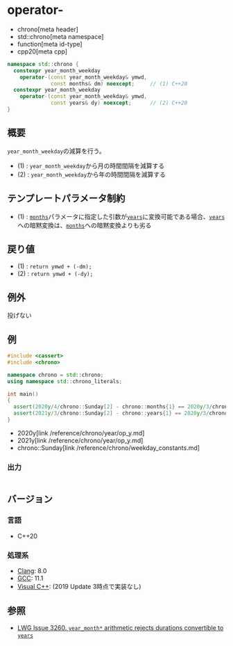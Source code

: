 # operator-
* chrono[meta header]
* std::chrono[meta namespace]
* function[meta id-type]
* cpp20[meta cpp]

```cpp
namespace std::chrono {
  constexpr year_month_weekday
    operator-(const year_month_weekday& ymwd,
              const months& dm) noexcept;     // (1) C++20
  constexpr year_month_weekday
    operator-(const year_month_weekday& ymwd,
              const years& dy) noexcept;      // (2) C++20
}
```

## 概要
`year_month_weekday`の減算を行う。

- (1) : `year_month_weekday`から月の時間間隔を減算する
- (2) : `year_month_weekday`から年の時間間隔を減算する


## テンプレートパラメータ制約
- (1) : [`months`](/reference/chrono/duration_aliases.md)パラメータに指定した引数が[`years`](/reference/chrono/duration_aliases.md)に変換可能である場合、[`years`](/reference/chrono/duration_aliases.md)への暗黙変換は、[`months`](/reference/chrono/duration_aliases.md)への暗黙変換よりも劣る


## 戻り値
- (1) : `return ymwd + (-dm);`
- (2) : `return ymwd + (-dy);`


## 例外
投げない


## 例
```cpp example
#include <cassert>
#include <chrono>

namespace chrono = std::chrono;
using namespace std::chrono_literals;

int main()
{
  assert(2020y/4/chrono::Sunday[2] - chrono::months{1} == 2020y/3/chrono::Sunday[2]);
  assert(2021y/3/chrono::Sunday[2] - chrono::years{1} == 2020y/3/chrono::Sunday[2]);
}
```
* 2020y[link /reference/chrono/year/op_y.md]
* 2021y[link /reference/chrono/year/op_y.md]
* chrono::Sunday[link /reference/chrono/weekday_constants.md]

### 出力
```
```

## バージョン
### 言語
- C++20

### 処理系
- [Clang](/implementation.md#clang): 8.0
- [GCC](/implementation.md#gcc): 11.1
- [Visual C++](/implementation.md#visual_cpp): (2019 Update 3時点で実装なし)


## 参照
- [LWG Issue 3260. `year_month*` arithmetic rejects durations convertible to `years`](http://www.open-std.org/jtc1/sc22/wg21/docs/papers/2020/p2117r0.html#3260)
